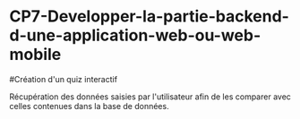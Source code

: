 # CP7-Developper-la-partie-backend-d-une-application-web-ou-web-mobile

#Création d'un quiz interactif

Récupération des données saisies par l'utilisateur afin de les comparer avec celles contenues dans la base de données. 
